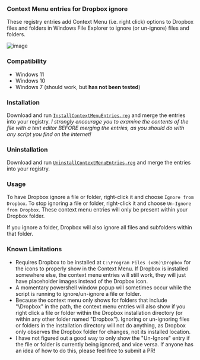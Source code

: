 ### Context Menu entries for Dropbox ignore
These registry entries add Context Menu (i.e. right click) options to Dropbox files and folders in Windows File Explorer to ignore (or un-ignore) files and folders.

![image](https://user-images.githubusercontent.com/3628457/172520857-97fce272-90c2-46b3-a481-978c050dbc47.png)

### Compatibility
* Windows 11
* Windows 10
* Windows 7 (should work, but **has not been tested**)

### Installation
Download and run [`InstallContextMenuEntries.reg`](Regedit/InstallContextMenuEntries.reg) and merge the entries into your registry. *I strongly encourage you to examine the contents of the file with a text editor BEFORE merging the entries, as you should do with any script you find on the internet!*

### Uninstallation
Download and run [`UninstallContextMenuEntries.reg`](Regedit/UninstallContextMenuEntries.reg) and merge the entries into your registry.

### Usage
To have Dropbox ignore a file or folder, right-click it and choose `Ignore from Dropbox`. To stop ignoring a file or folder, right-click it and choose `Un-Ignore from Dropbox`. These context menu entries will only be present within your Dropbox folder.

If you ignore a folder, Dropbox will also ignore all files and subfolders within that folder.

### Known Limitations
- Requires Dropbox to be installed at `C:\Program Files (x86)\Dropbox` for the icons to properly show in the Context Menu. If Dropbox is installed somewhere else, the context menu entries will still work, they will just have placeholder images instead of the Dropbox icon.
- A momentary powershell window popup will sometimes occur while the script is running to ignore/un-ignore a file or folder.
- Because the context menu only shows for folders that include "\Dropbox" in the path, the context menu entries will also show if you right click a file or folder within the Dropbox installation directory (or within any other folder named "Dropbox"). Ignoring or un-ignoring files or folders in the installation directory will not do anything, as Dropbox only observes the Dropbox folder for changes, not its installed location.
- I have not figured out a good way to only show the "Un-Ignore" entry if the file or folder is currently being ignored, and vice versa. If anyone has an idea of how to do this, please feel free to submit a PR!
